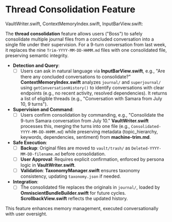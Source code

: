 # Thread Consolidation Feature 

VaultWriter.swift, ContextMemoryIndex.swift, InputBarView.swift:

The **thread consolidation** feature allows users ("Boss") to safely consolidate multiple journal files from a concluded conversation into a single file under their supervision. For a 9-turn conversation from last week, it replaces the nine `Trim-YYYY-MM-DD-HHMM.md` files with one consolidated file, preserving semantic integrity.

- **Detection and Query**:
  - [ ] Users can ask in natural language via **InputBarView.swift**, e.g., "Are there any concluded conversations to consolidate?" **ContextMemoryIndex.swift** analyzes `journal/` and `superjournal/` using `getConversationHistory()` to identify conversations with clear endpoints (e.g., no recent activity, resolved dependencies). It returns a list of eligible threads (e.g., "Conversation with Samara from July 10, 9 turns").
  
- **Supervision and Command**:
  - [ ] Users confirm consolidation by commanding, e.g., "Consolidate the 9-turn Samara conversation from July 10." **VaultWriter.swift** processes this, merging the turns into one file (e.g., `Consolidated-YYYY-MM-DD-HHMM.md`) while preserving metadata (topic_hierarchy, keywords, dependencies, sentiment) from **machine-trim.md**.
  
- **Safe Execution**:
  - [ ] **Backup**: Original files are moved to `vault/trash/` as `Deleted-YYYY-MM-DD-filename.md` before consolidation.
  - [ ] **User Approval**: Requires explicit confirmation, enforced by persona logic in **VaultWriter.swift**.
  - [ ] **Validation**: **TaxonomyManager.swift** ensures taxonomy consistency, updating `taxonomy.json` if needed.

- **Integration**:
  - [ ] The consolidated file replaces the originals in `journal/`, loaded by **OmniscientBundleBuilder.swift** for future cycles. **ScrollbackView.swift** reflects the updated history.

This feature enhances memory management, executed conversationally with user oversight.